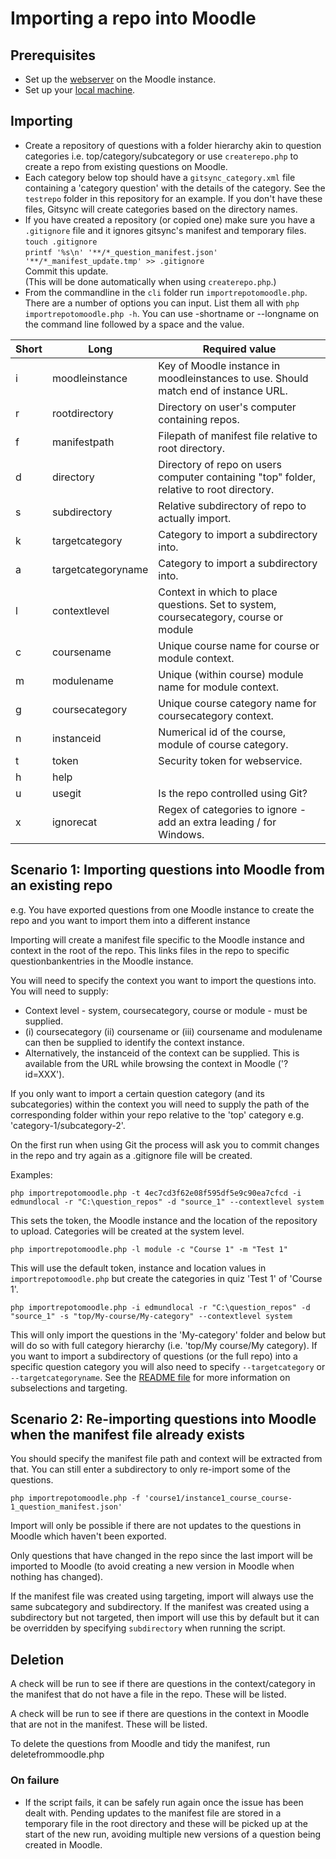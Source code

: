 # Importing a repo into Moodle

## Prerequisites
- Set up the [webserver](webservicesetup.md) on the Moodle instance.
- Set up your [local machine](localsetup.md).

## Importing
- Create a repository of questions with a folder hierarchy akin to question categories i.e. top/category/subcategory or use `createrepo.php` to create a repo from existing questions on Moodle.
- Each category below top should have a `gitsync_category.xml` file containing a 'category question' with the details of the category. See the `testrepo` folder in this repository for an example. If you don't have these files, Gitsync will create categories based on the directory names.
- If you have created a repository (or copied one) make sure you have a `.gitignore` file and it ignores gitsync's manifest and temporary files.  
`touch .gitignore`  
`printf '%s\n' '**/*_question_manifest.json' '**/*_manifest_update.tmp' >> .gitignore`  
Commit this update.  
(This will be done automatically when using `createrepo.php`.)
- From the commandline in the `cli` folder run `importrepotomoodle.php`. There are a number of options you can input. List them all with `php importrepotomoodle.php -h`. You can use -shortname or --longname on the command line followed by a space and the value.

|Short|Long|Required value|
|-|-|-|
|i|moodleinstance|Key of Moodle instance in  moodleinstances to use. Should match end of instance URL.|
|r|rootdirectory|Directory on user's computer containing repos.|
|f|manifestpath|Filepath of manifest file relative to root directory.|
|d|directory|Directory of repo on users computer containing "top" folder, relative to root directory.|
|s|subdirectory|Relative subdirectory of repo to actually import.|
|k|targetcategory|Category to import a subdirectory into.
|a|targetcategoryname|Category to import a subdirectory into.
|l|contextlevel|Context in which to place questions. Set to system, coursecategory, course or module
|c|coursename|Unique course name for course or module context.
|m|modulename|Unique (within course) module name for module context.
|g|coursecategory|Unique course category name for coursecategory context.
|n|instanceid|Numerical id of the course, module of course category.
|t|token|Security token for webservice.
|h|help|
|u|usegit|Is the repo controlled using Git?
|x|ignorecat|Regex of categories to ignore - add an extra leading / for Windows.

## Scenario 1: Importing questions into Moodle from an existing repo

e.g. You have exported questions from one Moodle instance to create the repo and you want to import them into a different instance

Importing will create a manifest file specific to the Moodle instance and context in the root of the repo.
This links files in the repo to specific questionbankentries in the Moodle instance.

You will need to specify the context you want to import the questions into. You will need to supply:
- Context level - system, coursecategory, course or module - must be supplied.
- (i) coursecategory (ii) coursename or (iii) coursename and modulename can then be supplied to identify the context instance.
- Alternatively, the instanceid of the context can be supplied. This is available from the URL while browsing the context in Moodle ('?id=XXX').

If you only want to import a certain question category (and its subcategories) within the context you will need to supply the path
of the corresponding folder within your repo relative to the 'top' category e.g. 'category-1/subcategory-2'.

On the first run when using Git the process will ask you to commit changes in the repo and try again as a .gitignore file will be created.

Examples:

`php importrepotomoodle.php -t 4ec7cd3f62e08f595df5e9c90ea7cfcd -i edmundlocal -r "C:\question_repos" -d "source_1" --contextlevel system`

This sets the token, the Moodle instance and the location of the repository to upload. Categories will be created at the system level.

`php importrepotomoodle.php -l module -c "Course 1" -m "Test 1"`

This will use the default token, instance and location values in `importrepotomoodle.php` but create the categories in quiz 'Test 1' of 'Course 1'.

`php importrepotomoodle.php -i edmundlocal -r "C:\question_repos" -d "source_1" -s "top/My-course/My-category" --contextlevel system`

This will only import the questions in the 'My-category' folder and below but will do so with full category hierarchy
(i.e. 'top/My course/My category). If you want to import a subdirectory of questions (or the full repo) into a specific question category
you will also need to specify `--targetcategory` or `--targetcategoryname`. See the [README file](../README.md#Using-subsets-of-materials)
for more information on subselections and targeting.

## Scenario 2: Re-importing questions into Moodle when the manifest file already exists

You should specify the manifest file path and context will be extracted from that.
You can still enter a subdirectory to only re-import some of the questions.

`php importrepotomoodle.php -f 'course1/instance1_course_course-1_question_manifest.json'`

Import will only be possible if there are not updates to the questions in Moodle which haven't been exported.

Only questions that have changed in the repo since the last import will be imported to Moodle
(to avoid creating a new version in Moodle when nothing has changed).

If the manifest file was created using targeting, import will always use the same subcategory and subdirectory.
If the manifest was created using a subdirectory but not targeted, then import will use this by default
but it can be overridden by specifying `subdirectory` when running the script.

## Deletion

A check will be run to see if there are questions in the context/category in the manifest that do not have a file in the repo.
These will be listed.

A check will be run to see if there are questions in the context in Moodle that are not in the manifest. These will be listed.

To delete the questions from Moodle and tidy the manifest, run deletefrommoodle.php

### On failure
- If the script fails, it can be safely run again once the issue has been dealt with. Pending updates to the manifest file are stored in a temporary file in the root directory and these will be picked up at the start of the new run, avoiding multiple new versions of a question being created in Moodle.
